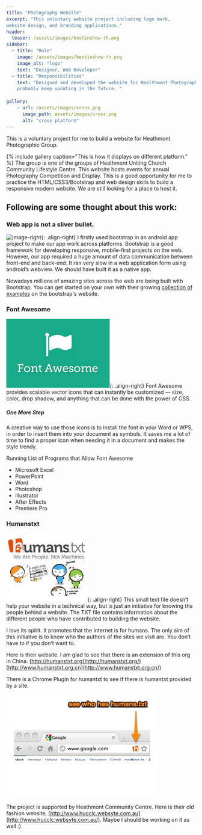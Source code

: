 ```yaml
---
title: "Photography Website"
excerpt: "This voluntary website project including logo mark,
website design, and branding applications."
header:
  teaser: /assets/images/bestinshow-th.png
sidebar:
  - title: "Role"
    image: /assets/images/bestinshow-th.png
    image_alt: "logo"
    text: "Designer, Web Developer"
  - title: "Responsibilities"
    text: "Designed and developed the website for Healthmont Photograph Competition and Display,
    probably keep updating in the future. "

gallery:
    - url: /assets/images/cross.png
      image_path: assets/images/cross.png
      alt: "cross platform"
---
```


This is a voluntary project for me to build a website for Heathmont Photographic Group.

{% include gallery caption="This is how it displays on different platform." %}
The group is one of the groups of Heathmont Uniting Church Community Lifestyle Centre. This website hosts events for annual Photography Competition and Display. This is a good opportunity for me to practice the HTML/CSS3/Bootstrap and web design skills to build a responsive modern website. We are still looking for a place to host it.

## Following are some thought about this work:

### Web app is not a sliver bullet.
![image-right](/assets/images/images/bootstrap.jpg){: .align-right}
I firstly used bootstrap in an android app project to make our app work across platforms. Bootstrap is a good framework for developing responsive, mobile-first projects on the web. However, our app required a huge amount of data communication between front-end and back-end. It ran very slow in a web application form using android’s webview. We should have built it as a native app.

Nowadays millions of amazing sites across the web are being built with Bootstrap. You can get started on your own
with their growing <a href="../getting-started/#examples">collection of examples</a> on the bootstrap's website.

### Font Awesome

![image-right](/assets/images/font-awesome.jpg){: .align-right}
Font Awesome provides scalable vector icons that can instantly be customized —
size, color, drop shadow, and anything that can be done with the power of CSS.

##### One More Step
A creative way to use those icons is to install the font in your Word or WPS, in order to insert them into your document as symbols. It saves me a lot of time to find a proper icon when needing it in a document and makes the style trendy.

Running List of Programs that Allow Font Awesome
* Microsoft Excel
* PowerPoint
* Word
* Photoshop
* Illustrator
* After Effects
* Premiere Pro


### Humanstxt
![image-right](/assets/images/humanstxt.jpg){: .align-right}
This small text file doesn’t help your website in a technical way, but is just an initiative for knowing the people behind a website. The TXT file contains information about the different people who have contributed to building the website.

I love its spirit. It promotes that the Internet is for humans. The only aim of this initiative is to know who the authors of the sites we visit are. You don’t have to if you don’t want to.

Here is their website. I am glad to see that there is an extension of this org in China.
[http://humanstxt.org](http://humanstxt.org/)
[http://www.humanstxt.org.cn](http://www.humanstxt.org.cn/)

There is a Chrome Plugin for humantxt to see if there is humantxt provided by a site.

<a target="_blank" href="https://chrome.google.com/webstore/detail/humanstxt/pocdghmbbodjiclginddlaimdaholhfk">
            <img src="/images/chrome-humanstxt-plugin.jpg"></a>


The project is supported by Heathmont Community Centre. Here is their old fashion website,
[http://www.hucclc.websyte.com.au](http://www.hucclc.websyte.com.au/).
Maybe I should be working on it as well :)
